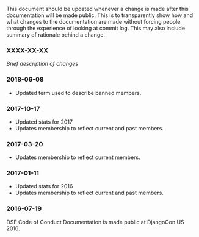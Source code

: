 This document should be updated whenever a change is made after this
documentation will be made public. This is to transparently show how and what
changes to the documentation are made without forcing people through the
experience of looking at commit log. This may also include summary of rationale behind a change. 

### XXXX-XX-XX

*Brief description of changes*

### 2018-06-08
 
- Updated term used to describe banned members.

### 2017-10-17

- Updated stats for 2017
- Updates membership to reflect current and past members.

### 2017-03-20

- Updates membership to reflect current members.

### 2017-01-11

- Updated stats for 2016
- Updates membership to reflect current and past members.

### 2016-07-19

DSF Code of Conduct Documentation is made public at DjangoCon US 2016.
